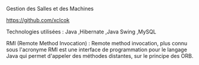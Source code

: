 Gestion des Salles et des Machines



https://github.com/xclcok


Technologies utilisées : Java ,Hibernate ,Java Swing ,MySQL 

RMI (Remote Method Invocation) : Remote method invocation, plus connu sous l'acronyme RMI est une interface de programmation pour le langage Java qui permet d'appeler des méthodes distantes, sur le principe des ORB.
